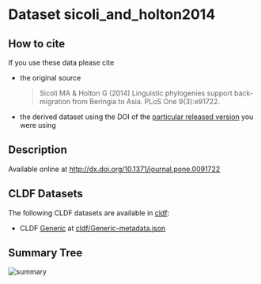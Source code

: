 # Dataset sicoli_and_holton2014

## How to cite

If you use these data please cite
- the original source
  > Sicoli MA & Holton G (2014) Linguistic phylogenies support back-migration from Beringia to Asia. PLoS One 9(3):e91722.
- the derived dataset using the DOI of the [particular released version](../../releases/) you were using

## Description


Available online at http://dx.doi.org/10.1371/journal.pone.0091722


## CLDF Datasets

The following CLDF datasets are available in [cldf](cldf):

- CLDF [Generic](https://github.com/cldf/cldf/tree/master/modules/Generic) at [cldf/Generic-metadata.json](cldf/Generic-metadata.json)

## Summary Tree

![summary](./summary_tree.svg)